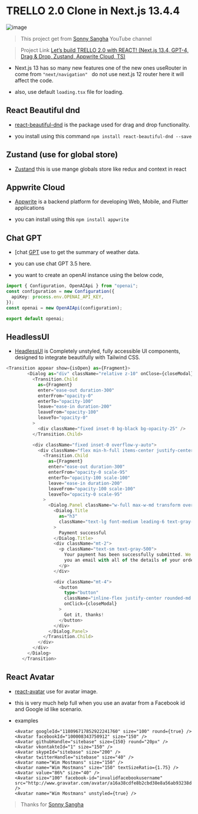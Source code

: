 # TRELLO 2.0 Clone in Next.js 13.4.4

![image](https://github.com/Vibeesarma/Trello-2.0-Next-JS-13.4/assets/77588716/5faf5592-348d-4e5e-a8bf-bd2baa0f73b4)

>This project get from [Sonny Sangha](https://www.youtube.com/@SonnySangha) YouTube channel

>Project Link [Let’s build TRELLO 2.0 with REACT! (Next.js 13.4, GPT-4, Drag & Drop, Zustand, Appwrite Cloud, TS)](https://youtu.be/TI2AvfCj5oM)


- Next.js 13 has so many new features one of the new ones useRouter in come from `"next/navigation" ` do not use next.js 12 router here it will affect the code.

- also, use default ```loading.tsx``` file for loading.


## React Beautiful dnd

- [react-beautiful-dnd](https://github.com/atlassian/react-beautiful-dnd) is the package used for drag and drop functionality.

- you install using this command ```npm install react-beautiful-dnd --save```

## Zustand (use for global store)

- [Zustand](https://www.npmjs.com/package/zustand) this is use mange globals store like redux and context in react


## Appwrite Cloud

- [Appwrite](https://appwrite.io/) is a backend platform for developing Web, Mobile, and Flutter applications

- you can install using this  ```npm install appwrite```

## Chat GPT

- [chat [GPT](https://platform.openai.com/docs/api-reference) use to get the summary of weather data.

- you can use chat GPT 3.5 here.

- you want to create an openAI instance using the below code,

```typescript
import { Configuration, OpenAIApi } from "openai";
const configuration = new Configuration({
  apiKey: process.env.OPENAI_API_KEY,
});
const openai = new OpenAIApi(configuration);

export default openai;

```

## HeadlessUI

- [HeadlessUI](https://headlessui.com/) is Completely unstyled, fully accessible UI components, designed to integrate beautifully with Tailwind CSS.

```typescript
<Transition appear show={isOpen} as={Fragment}>
        <Dialog as="div" className="relative z-10" onClose={closeModal}>
          <Transition.Child
            as={Fragment}
            enter="ease-out duration-300"
            enterFrom="opacity-0"
            enterTo="opacity-100"
            leave="ease-in duration-200"
            leaveFrom="opacity-100"
            leaveTo="opacity-0"
          >
            <div className="fixed inset-0 bg-black bg-opacity-25" />
          </Transition.Child>

          <div className="fixed inset-0 overflow-y-auto">
            <div className="flex min-h-full items-center justify-center p-4 text-center">
              <Transition.Child
                as={Fragment}
                enter="ease-out duration-300"
                enterFrom="opacity-0 scale-95"
                enterTo="opacity-100 scale-100"
                leave="ease-in duration-200"
                leaveFrom="opacity-100 scale-100"
                leaveTo="opacity-0 scale-95"
              >
                <Dialog.Panel className="w-full max-w-md transform overflow-hidden rounded-2xl bg-white p-6 text-left align-middle shadow-xl transition-all">
                  <Dialog.Title
                    as="h3"
                    className="text-lg font-medium leading-6 text-gray-900"
                  >
                    Payment successful
                  </Dialog.Title>
                  <div className="mt-2">
                    <p className="text-sm text-gray-500">
                      Your payment has been successfully submitted. We’ve sent
                      you an email with all of the details of your order.
                    </p>
                  </div>

                  <div className="mt-4">
                    <button
                      type="button"
                      className="inline-flex justify-center rounded-md border border-transparent bg-blue-100 px-4 py-2 text-sm font-medium text-blue-900 hover:bg-blue-200 focus:outline-none focus-visible:ring-2 focus-visible:ring-blue-500 focus-visible:ring-offset-2"
                      onClick={closeModal}
                    >
                      Got it, thanks!
                    </button>
                  </div>
                </Dialog.Panel>
              </Transition.Child>
            </div>
          </div>
        </Dialog>
      </Transition>
```

## React Avatar

- [react-avatar](https://www.npmjs.com/package/react-avatar) use for avatar image.

- this is very much help full when you use an avatar from a Facebook id and Google id like scenario.

- examples 

  ```
  <Avatar googleId="118096717852922241760" size="100" round={true} />
  <Avatar facebookId="100008343750912" size="150" />
  <Avatar githubHandle="sitebase" size={150} round="20px" />
  <Avatar vkontakteId="1" size="150" />
  <Avatar skypeId="sitebase" size="200" />
  <Avatar twitterHandle="sitebase" size="40" />
  <Avatar name="Wim Mostmans" size="150" />
  <Avatar name="Wim Mostmans" size="150" textSizeRatio={1.75} />
  <Avatar value="86%" size="40" />
  <Avatar size="100" facebook-id="invalidfacebookusername" src="http://www.gravatar.com/avatar/a16a38cdfe8b2cbd38e8a56ab93238d3" />
  <Avatar name="Wim Mostmans" unstyled={true} />
  ```

> Thanks for [Sonny Sangha](https://www.youtube.com/@SonnySangha)


